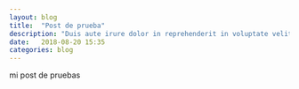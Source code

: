 ```yaml
---
layout: blog
title:  "Post de prueba"
description: "Duis aute irure dolor in reprehenderit in voluptate velit esse cillum dolore eu fugiat nulla pariatur."
date:   2018-08-20 15:35
categories: blog
---
```

mi post de pruebas
